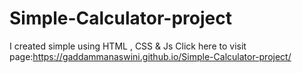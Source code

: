 # Simple-Calculator-project
I created simple using HTML , CSS &amp; Js
Click here to visit page:https://gaddammanaswini.github.io/Simple-Calculator-project/
